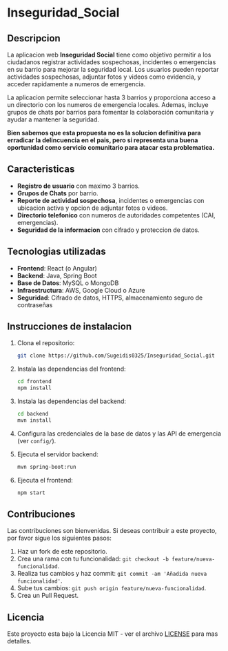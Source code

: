 # Inseguridad_Social

## Descripcion

La aplicacion web **Inseguridad Social** tiene como objetivo permitir a los ciudadanos registrar actividades sospechosas, incidentes o emergencias en su barrio para mejorar la seguridad local. Los usuarios pueden reportar actividades sospechosas, adjuntar fotos y videos como evidencia, y acceder rapidamente a numeros de emergencia.

La aplicacion permite seleccionar hasta 3 barrios y proporciona acceso a un directorio con los numeros de emergencia locales. Ademas, incluye grupos de chats por barrios para fomentar la colaboración comunitaria y ayudar a mantener la seguridad.

**Bien sabemos que esta propuesta no es la solucion definitiva para erradicar la delincuencia en el pais, pero si representa una buena oportunidad como servicio comunitario para atacar esta problematica.**

## Caracteristicas

- **Registro de usuario** con maximo 3 barrios.
- **Grupos de Chats** por barrio.
- **Reporte de actividad sospechosa**, incidentes o emergencias con ubicacion activa y opcion de adjuntar fotos o videos.
- **Directorio telefonico** con numeros de autoridades competentes (CAI, emergencias).
- **Seguridad de la informacion** con cifrado y proteccion de datos.

## Tecnologias utilizadas

- **Frontend**: React (o Angular)
- **Backend**: Java, Spring Boot
- **Base de Datos**: MySQL o MongoDB
- **Infraestructura**: AWS, Google Cloud o Azure
- **Seguridad**: Cifrado de datos, HTTPS, almacenamiento seguro de contraseñas

## Instrucciones de instalacion

1. Clona el repositorio:

    ```bash
    git clone https://github.com/Sugeidis0325/Inseguridad_Social.git
    ```

2. Instala las dependencias del frontend:

    ```bash
    cd frontend
    npm install
    ```

3. Instala las dependencias del backend:

    ```bash
    cd backend
    mvn install
    ```

4. Configura las credenciales de la base de datos y las API de emergencia (ver `config/`).

5. Ejecuta el servidor backend:

    ```bash
    mvn spring-boot:run
    ```

6. Ejecuta el frontend:

    ```bash
    npm start
    ```

## Contribuciones

Las contribuciones son bienvenidas. Si deseas contribuir a este proyecto, por favor sigue los siguientes pasos:

1. Haz un fork de este repositorio.
2. Crea una rama con tu funcionalidad: `git checkout -b feature/nueva-funcionalidad`.
3. Realiza tus cambios y haz commit: `git commit -am 'Añadida nueva funcionalidad'`.
4. Sube tus cambios: `git push origin feature/nueva-funcionalidad`.
5. Crea un Pull Request.

## Licencia

Este proyecto esta bajo la Licencia MIT - ver el archivo [LICENSE](LICENSE) para mas detalles.
